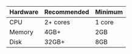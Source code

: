 | Hardware | Recommended | Minimum |
|----------|-------------|---------|
| CPU      |  2+ cores   | 1 core  |
| Memory   | 4GB+        | 2GB     |
| Disk     |  32GB+      | 8GB     |